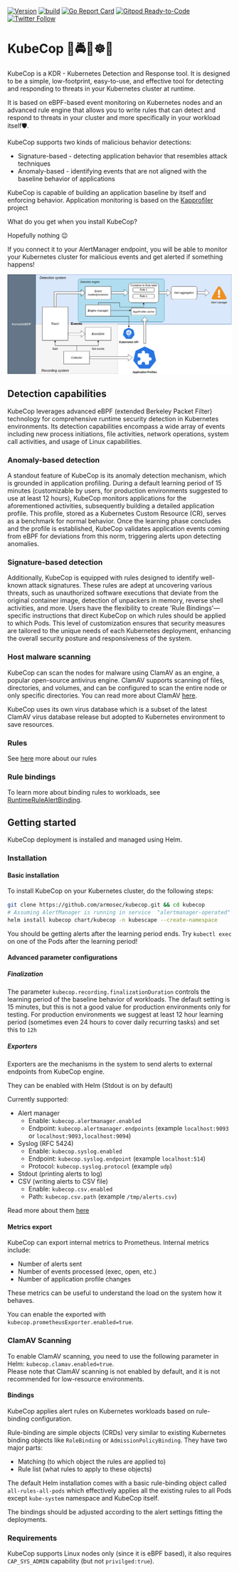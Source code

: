[![Version](https://img.shields.io/github/v/release/armosec/kubecop)](https://github.com/armosec/kubecop/releases)
[![build](https://github.com/armosec/kubecop/actions/workflows/release.yaml/badge.svg)](https://github.com/armosec/kubecop/actions/workflows/release.yaml/badge.svg)
[![Go Report Card](https://goreportcard.com/badge/github.com/armosec/kubecop)](https://goreportcard.com/report/github.com/armosec/kubecop)
[![Gitpod Ready-to-Code](https://img.shields.io/badge/Gitpod-Ready--to--Code-blue?logo=gitpod)](https://gitpod.io/#https://github.com/armosec/kubecop)
[![Twitter Follow](https://img.shields.io/twitter/follow/kubescape?style=social)](https://twitter.com/kubescape)

# KubeCop 🚨🚔🚢☸️🚨

KubeCop is a KDR - Kubernetes Detection and Response tool. It is designed to be a simple, low-footprint, easy-to-use, and effective tool for detecting and responding to threats in your Kubernetes cluster at runtime.

It is based on eBPF-based event monitoring on Kubernetes nodes and an advanced rule engine that allows you to write rules that can detect and respond to threats in your cluster and more specifically in your workload itself🛡️.

KubeCop supports two kinds of malicious behavior detections:
* Signature-based - detecting application behavior that resembles attack techniques
* Anomaly-based - identifying events that are not aligned with the baseline behavior of applications

KubeCop is capable of building an application baseline by itself and enforcing behavior. Application monitoring is based on the [Kapprofiler](https://github.com/kubescape/kapprofiler/) project

What do you get when you install KubeCop?

Hopefully nothing 😉

If you connect it to your AlertManager endpoint, you will be able to monitor your Kubernetes cluster for malicious events and get alerted if something happens!


![Design](/docs/images/kubecop-software-design.png)


## Detection capabilities

KubeCop leverages advanced eBPF (extended Berkeley Packet Filter) technology for comprehensive runtime security detection in Kubernetes environments. Its detection capabilities encompass a wide array of events including new process initiations, file activities, network operations, system call activities, and usage of Linux capabilities.

### Anomaly-based detection

A standout feature of KubeCop is its anomaly detection mechanism, which is grounded in application profiling. During a default learning period of 15 minutes (customizable by users, for production environments suggested to use at least 12 hours), KubeCop monitors applications for the aforementioned activities, subsequently building a detailed application profile. This profile, stored as a Kubernetes Custom Resource (CR), serves as a benchmark for normal behavior. Once the learning phase concludes and the profile is established, KubeCop validates application events coming from eBPF for deviations from this norm, triggering alerts upon detecting anomalies.

### Signature-based detection

Additionally, KubeCop is equipped with rules designed to identify well-known attack signatures. These rules are adept at uncovering various threats, such as unauthorized software executions that deviate from the original container image, detection of unpackers in memory, reverse shell activities, and more. Users have the flexibility to create 'Rule Bindings'—specific instructions that direct KubeCop on which rules should be applied to which Pods. This level of customization ensures that security measures are tailored to the unique needs of each Kubernetes deployment, enhancing the overall security posture and responsiveness of the system.

### Host malware scanning

KubeCop can scan the nodes for malware using ClamAV as an engine, a popular open-source antivirus engine. ClamAV supports scanning of files, directories, and volumes, and can be configured to scan the entire node or only specific directories. You can read more about ClamAV [here](https://www.clamav.net/). <br>

KubeCop uses its own virus database which is a subset of the latest ClamAV virus database release but adopted to Kubernetes environment to save resources.

### Rules

See [here](/pkg/engine/rule/README.md) more about our rules

### Rule bindings

To learn more about binding rules to workloads, see [RuntimeRuleAlertBinding](pkg/rulebindingstore/README.md).

## Getting started

KubeCop deployment is installed and managed using Helm.

### Installation


#### Basic installation

To install KubeCop on your Kubernetes cluster, do the following steps:

```bash
git clone https://github.com/armosec/kubecop.git && cd kubecop
# Assuming AlertManager is running in service  "alertmanager-operated" in namespace "monitoring"
helm install kubecop chart/kubecop -n kubescape --create-namespace
```

You should be getting alerts after the learning period ends. Try `kubectl exec` on one of the Pods after the learning period!

#### Advanced parameter configurations

##### Finalization

The parameter `kubecop.recording.finalizationDuration` controls the learning period of the baseline behavior of workloads. The default setting is 15 minutes, but this is not a good value for production environments only for testing. For production environments we suggest at least 12 hour learning period (sometimes even 24 hours to cover daily recurring tasks) and set this to `12h`

##### Exporters

Exporters are the mechanisms in the system to send alerts to external endpoints from KubeCop engine.

They can be enabled with Helm (Stdout is on by default)

Currently supported:
* Alert manager
    * Enable: `kubecop.alertmanager.enabled`
    * Endpoint: `kubecop.alertmanager.endpoints` (example `localhost:9093` or `localhost:9093,localhost:9094`)
* Syslog (RFC 5424)
    * Enable: `kubecop.syslog.enabled`
    * Endpoint: `kubecop.syslog.endpoint` (example `localhost:514`)
    * Protocol: `kubecop.syslog.protocol` (example `udp`)
* Stdout (printing alerts to log)
* CSV (writing alerts to CSV file)
    * Enable: `kubecop.csv.enabled`
    * Path: `kubecop.csv.path` (example `/tmp/alerts.csv`)


Read more about them [here](/pkg/exporters/README.md)

#### Metrics export

KubeCop can export internal metrics to Prometheus. Internal metrics include:

* Number of alerts sent
* Number of events processed (exec, open, etc.)
* Number of application profile changes

These metrics can be useful to understand the load on the system how it behaves.

You can enable the exported with `kubecop.prometheusExporter.enabled=true`.

### ClamAV Scanning

To enable ClamAV scanning, you need to use the following parameter in Helm: `kubecop.clamav.enabled=true`. <br>
Please note that ClamAV scanning is not enabled by default, and it is not recommended for low-resource environments.

#### Bindings

KubeCop applies alert rules on Kubernetes workloads based on rule-binding configuration.

Rule-binding are simple objects (CRDs) very similar to existing Kubernetes binding objects like `RoleBinding` or `AdmissionPolicyBinding`. They have two major parts:
* Matching (to which object the rules are applied to)
* Rule list (what rules to apply to these objects)

The default Helm installation comes with a basic rule-binding object called `all-rules-all-pods` which effectively applies all the existing rules to all Pods except `kube-system` namespace and KubeCop itself.

The bindings should be adjusted according to the alert settings fitting the deployments.

### Requirements

KubeCop supports Linux nodes only (since it is eBPF based), it also requires `CAP_SYS_ADMIN` capability (but not `privilged:true`).
